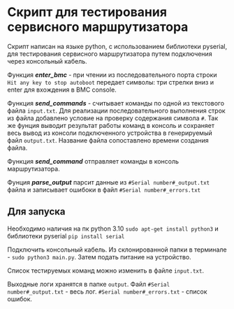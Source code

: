 # Скрипт для тестирования сервисного маршрутизатора

Скрипт написан на языке python, с использованием библиотеки pyserial, для тестирования сервисного маршрутизатора путем подключения через консольный кабель.

Функция ***enter_bmc*** -  при чтении из последовательного порта строки `Hit any key to stop autoboot` передает символы: три стрелки вниз и enter для вхождения в BMC console. 

Функция ***send_commands*** - считывает команды по одной из текстового файла `input.txt`. Для реализации последовательного выполнения строк из файла добавлено условие на проверку содержания символа `#`. Так же фунция выводит результат работы команд в консоль и сохраняет весь вывод из консоли подключенного устройства в генерируемый файл `output.txt`. Название файла сопоставлено времени создания файла.

 Функция ***send_command*** отправляет команды в консоль маршрутизатора.

Фунция ***parse_output*** парсит данные из `#Serial number#_output.txt` файла и записывает ошибоки в файл `#Serial number#_errors.txt`



## Для запуска
Необходимо наличия на пк python 3.10 `sudo apt-get install python3` и библиотеки pyserial `pip install serial`

 Подключить консольный кабель. Из склонированной папки в терминале - `sudo python3 main.py`. Затем подать питание на устройство.

 Список тестируемых команд можно изменить в файле `input.txt`. 
 
 Выходные логи хранятся в папке `output`. Файл `#Serial number#_output.txt` - весь лог. `#Serial number#_errors.txt` - список ошибок.